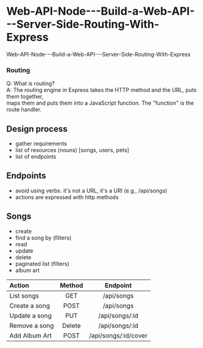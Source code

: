 # Web-API-Node---Build-a-Web-API---Server-Side-Routing-With-Express
Web-API-Node---Build-a-Web-API---Server-Side-Routing-With-Express

### Routing
Q: What is routing?    
A: The routing engine in Express takes the HTTP method and the URL, puts them together,    
   maps them and puts them into a JavaScript function.  The "function" is the route 
   handler.
   
## Design process

- gather requirements    
- list of resources (nouns) [songs, users, pets]    
- list of endpoints

## Endpoints

- avoid using verbs. it's not a URL, it's a URI (e.g., /api/songs)    
- actions are expressed with http methods   

## Songs
- create  
- find a song by (filters)
- read
- update
- delete
- paginated list (filters)
- album art

|Action|Method|Endpoint|
|:--|:--:|:--:|
|List songs|GET|/api/songs|
|Create a song|POST|/api/songs|
|Update a song|PUT|/api/songs/:id|
|Remove a song|Delete|/api/songs/:id|
|Add Album Art|POST|/api/songs/:id/cover|
